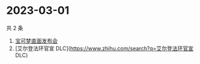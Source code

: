 # 2023-03-01

共 2 条

<!-- BEGIN -->
<!-- 最后更新时间 Wed Mar 01 2023 03:08:13 GMT+0800 (China Standard Time) -->

1. [宝可梦直面发布会](https://www.zhihu.com/search?q=宝可梦直面发布会)
1. [艾尔登法环官宣 DLC](https://www.zhihu.com/search?q=艾尔登法环官宣 DLC)

<!-- END -->
